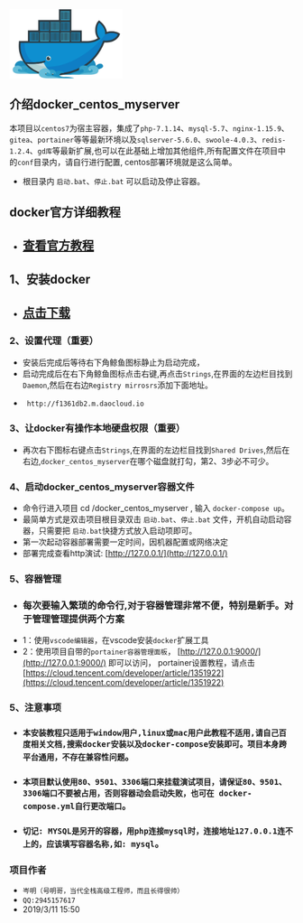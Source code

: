  <img src="docker-logo.jpg" width="200" hegiht="200" align="center" />

##  介绍docker_centos_myserver
  本项目以`centos7`为宿主容器，集成了`php-7.1.14`、`mysql-5.7`、`nginx-1.15.9`、`gitea`、`portainer`等等最新环境以及`sqlserver-5.6.0`、`swoole-4.0.3`、`redis-1.2.4`、`gd库`等最新扩展,也可以在此基础上增加其他组件,所有配置文件在项目中的`conf`目录内，请自行进行配置, centos部署环境就是这么简单。
  * 根目录内 `启动.bat`、`停止.bat` 可以启动及停止容器。
   

##  docker官方详细教程
 * ##  [查看官方教程](http://www.docker.org.cn/book/)

## 1、安装docker
*  ##  [点击下载](https://download.docker.com/win/stable/Docker%20for%20Windows%20Installer.exe)


### 2、设置代理（重要）
  *  安装后完成后等待右下角鲸鱼图标静止为启动完成，
  *  启动完成后在右下角鲸鱼图标点击右键,再点击`Strings`,在界面的左边栏目找到`Daemon`,然后在右边`Registry mirrosrs`添加下面地址。
 *   ```html
      http://f1361db2.m.daocloud.io
     ```
     

### 3、让docker有操作本地硬盘权限（重要）
  *   再次右下图标右键点击`Strings`,在界面的左边栏目找到`Shared Drives`,然后在右边,`docker_centos_myserver`在哪个磁盘就打勾，第2、3步必不可少。
     

### 4、启动docker_centos_myserver容器文件
   * 命令行进入项目 cd /docker_centos_myserver , 输入 `docker-compose up`。
   * 最简单方式是双击项目根目录双击 `启动.bat`、`停止.bat` 文件，开机自动启动容器，只需要把 `启动.bat`快捷方式放入启动项即可。
   * 第一次起动容器部署需要一定时间，因机器配置或网络决定 
   * 部署完成查看http演试: [http://127.0.0.1/](http://127.0.0.1/)
   

### 5、容器管理
 * ### 每次要输入繁琐的命令行,对于容器管理非常不便，特别是新手。对于管理管理提供两个方案
 * 1：使用`vscode编辑器`，在vscode安装`docker`扩展工具
 * 2：使用项目自带的`portainer容器管理面板`， [http://127.0.0.1:9000/](http://127.0.0.1:9000/) 即可以访问， 
     portainer设置教程，请点击 
     [https://cloud.tencent.com/developer/article/1351922](https://cloud.tencent.com/developer/article/1351922) 

### 5、注意事项
   * ###  `本安装教程只适用于window用户,linux或mac用户此教程不适用,请自己百度相关文档,搜索docker安装以及docker-compose安装即可。项目本身跨平台通用，不存在兼容性问题`。
    
   * ###  `本项目默认使用80、9501、3306端口来挂载演试项目，请保证80、9501、3306端口不要被占用，否则容器动会启动失败，也可在 docker-compose.yml自行更改端口`。

   * ###  `切记: MYSQL是另开的容器，用php连接mysql时，连接地址127.0.0.1连不上的，应该填写容器名称,如: mysql`。


### 项目作者
  * `岑明（号明哥，当代全栈高级工程师，而且长得很帅）`
  * `QQ:2945157617`
  * 2019/3/11 15:50

